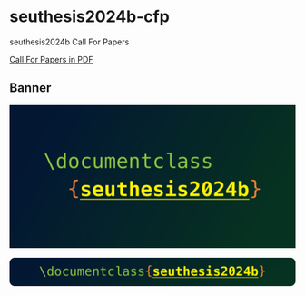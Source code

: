 # seuthesis2024b-cfp
seuthesis2024b Call For Papers

[Call For Papers in PDF](seuthesis2024b-cfp.pdf)

## Banner
![seuthesis2024b Banner](seuthesis2024b-banner.png)

![seuthesis2024b Banner Thin](seuthesis2024b-banner-thin.png)
